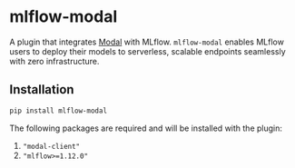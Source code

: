 # mlflow-modal

A plugin that integrates [Modal] with MLflow. `mlflow-modal` enables MLflow users to deploy their models to serverless, scalable endpoints seamlessly with zero infrastructure.

[Modal]: https://www.modal.com

## Installation

```bash
pip install mlflow-modal
```

The following packages are required and will be installed with the plugin:

1. `"modal-client"`
2. `"mlflow>=1.12.0"`
